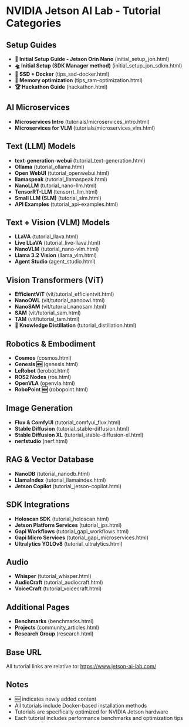 # NVIDIA Jetson AI Lab - Tutorial Categories

## Setup Guides
- **🚀 Initial Setup Guide - Jetson Orin Nano** (initial_setup_jon.html)
- **🛸 Initial Setup (SDK Manager method)** (initial_setup_jon_sdkm.html)
- **🔖 SSD + Docker** (tips_ssd-docker.html)
- **🔖 Memory optimization** (tips_ram-optimization.html)
- **🏆 Hackathon Guide** (hackathon.html)

## AI Microservices
- **Microservices Intro** (tutorials/microservices_intro.html)
- **Microservices for VLM** (tutorials/microservices_vlm.html)

## Text (LLM) Models
- **text-generation-webui** (tutorial_text-generation.html)
- **Ollama** (tutorial_ollama.html)
- **Open WebUI** (tutorial_openwebui.html)
- **llamaspeak** (tutorial_llamaspeak.html)
- **NanoLLM** (tutorial_nano-llm.html)
- **TensorRT-LLM** (tensorrt_llm.html)
- **Small LLM (SLM)** (tutorial_slm.html)
- **API Examples** (tutorial_api-examples.html)

## Text + Vision (VLM) Models
- **LLaVA** (tutorial_llava.html)
- **Live LLaVA** (tutorial_live-llava.html)
- **NanoVLM** (tutorial_nano-vlm.html)
- **Llama 3.2 Vision** (llama_vlm.html)
- **Agent Studio** (agent_studio.html)

## Vision Transformers (ViT)
- **EfficientViT** (vit/tutorial_efficientvit.html)
- **NanoOWL** (vit/tutorial_nanoowl.html)
- **NanoSAM** (vit/tutorial_nanosam.html)
- **SAM** (vit/tutorial_sam.html)
- **TAM** (vit/tutorial_tam.html)
- **📑 Knowledge Distillation** (tutorial_distillation.html)

## Robotics & Embodiment
- **Cosmos** (cosmos.html)
- **Genesis 🆕** (genesis.html)
- **LeRobot** (lerobot.html)
- **ROS2 Nodes** (ros.html)
- **OpenVLA** (openvla.html)
- **RoboPoint 🆕** (robopoint.html)

## Image Generation
- **Flux & ComfyUI** (tutorial_comfyui_flux.html)
- **Stable Diffusion** (tutorial_stable-diffusion.html)
- **Stable Diffusion XL** (tutorial_stable-diffusion-xl.html)
- **nerfstudio** (nerf.html)

## RAG & Vector Database
- **NanoDB** (tutorial_nanodb.html)
- **LlamaIndex** (tutorial_llamaindex.html)
- **Jetson Copilot** (tutorial_jetson-copilot.html)

## SDK Integrations
- **Holoscan SDK** (tutorial_holoscan.html)
- **Jetson Platform Services** (tutorial_jps.html)
- **Gapi Workflows** (tutorial_gapi_workflows.html)
- **Gapi Micro Services** (tutorial_gapi_microservices.html)
- **Ultralytics YOLOv8** (tutorial_ultralytics.html)

## Audio
- **Whisper** (tutorial_whisper.html)
- **AudioCraft** (tutorial_audiocraft.html)
- **VoiceCraft** (tutorial_voicecraft.html)

## Additional Pages
- **Benchmarks** (benchmarks.html)
- **Projects** (community_articles.html)
- **Research Group** (research.html)

## Base URL
All tutorial links are relative to: https://www.jetson-ai-lab.com/

## Notes
- 🆕 indicates newly added content
- All tutorials include Docker-based installation methods
- Tutorials are specifically optimized for NVIDIA Jetson hardware
- Each tutorial includes performance benchmarks and optimization tips
